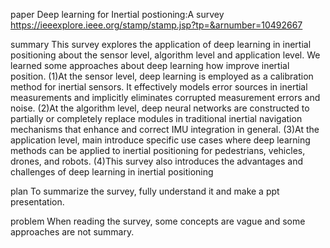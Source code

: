 paper
Deep learning for Inertial postioning:A survey
https://ieeexplore.ieee.org/stamp/stamp.jsp?tp=&arnumber=10492667
 
summary
This survey explores the application of deep learning in inertial positioning about the sensor level, algorithm level and application level.
We learned some approaches about deep learning how improve inertial position. 
(1)At the sensor level, deep learning is employed as a calibration method for inertial sensors. It effectively models error sources in inertial measurements and implicitly eliminates corrupted measurement errors and noise.
(2)At the algorithm level, deep neural networks are constructed to partially or completely replace modules in traditional inertial navigation mechanisms that enhance and correct IMU integration in general.
(3)At the application level, main introduce specific use cases where deep learning methods can be applied to inertial positioning for pedestrians, vehicles, drones, and
robots.
(4)This survey also introduces the advantages and challenges of deep learning in inertial positioning

plan
To summarize the survey, fully understand it and make a ppt presentation.

problem
When reading the survey, some concepts are vague and some approaches are not summary.

